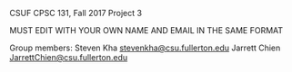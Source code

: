 CSUF CPSC 131, Fall 2017
Project 3

MUST EDIT WITH YOUR OWN NAME AND EMAIL IN THE SAME FORMAT

Group members:
Steven Kha stevenkha@csu.fullerton.edu 
Jarrett Chien JarrettChien@csu.fullerton.edu
